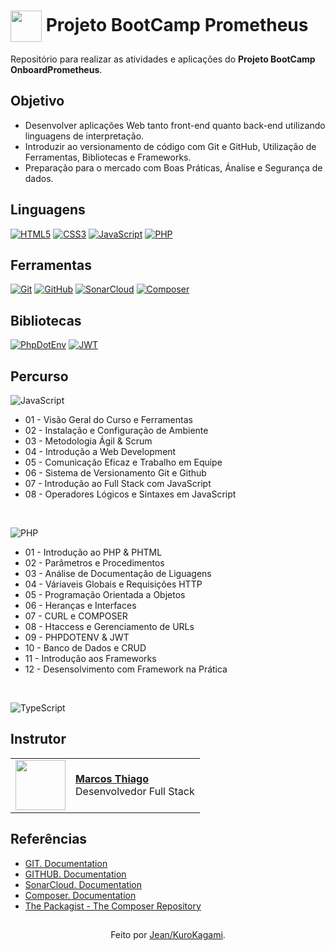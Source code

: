 <h1>
    <a href="https://github.com/KuroKagami/OnboardPrometheus">
     <img align="center" width="50px" src="https://upload.wikimedia.org/wikipedia/commons/a/ae/Github-desktop-logo-symbol.svg"></a>
    <span> Projeto BootCamp Prometheus</span>
</h1>

Repositório para realizar as atividades e aplicações do **Projeto BootCamp OnboardPrometheus**.


## Objetivo
- Desenvolver aplicações Web tanto front-end quanto back-end utilizando linguagens de interpretação.
- Introduzir ao versionamento de código com Git e GitHub, Utilização de Ferramentas, Bibliotecas e Frameworks.
- Preparação para o mercado com Boas Práticas, Ánalise e Segurança de dados.

## Linguagens
[![HTML5](https://img.shields.io/badge/html5-000?style=for-the-badge&logo=html5&logoColor=ed814b)](https://developer.mozilla.org/en-US/docs/Web/HTML)
[![CSS3](https://img.shields.io/badge/css3-000?style=for-the-badge&logo=css3&logoColor=58b4cb)](https://developer.mozilla.org/en-US/docs/Web/CSS)
[![JavaScript](https://img.shields.io/badge/javascript-000?style=for-the-badge&logo=javascript&logoColor=%23F7DF1E)](https://developer.mozilla.org/en-US/docs/Web/JavaScript)
[![PHP](https://img.shields.io/badge/php-000?style=for-the-badge&logo=php&logoColor=b386fa)](https://www.php.net/docs.php)
<br>

## Ferramentas
[![Git](https://img.shields.io/badge/Git-000?style=for-the-badge&logo=git&logoColor=E94D5F)](https://git-scm.com/doc) 
[![GitHub](https://img.shields.io/badge/GitHub-000?style=for-the-badge&logo=github&logoColor=30A3DC)](https://docs.github.com/)
[![SonarCloud](https://img.shields.io/badge/SonarCloud-000?style=for-the-badge&logo=sonar&logoColor=d465f3)](https://sonarcloud.io/)
[![Composer](https://img.shields.io/badge/Composer-000?style=for-the-badge&logo=composer&logoColor=b78f5c)](https://getcomposer.org)
<br>

## Bibliotecas
[![PhpDotEnv](https://img.shields.io/badge/Phpdotenv-000?style=for-the-badge&logo=e&logoColor=b78f5c)](https://packagist.org/packages/vlucas/phpdotenv)
[![JWT](https://img.shields.io/badge/JWT-000?style=for-the-badge&logo=JSON%20web%20tokens)](https://packagist.org/packages/firebase/php-jwt)
<br>

## Percurso
![JavaScript](https://img.shields.io/badge/1ºmodulo-000?style=for-the-badge&logo=javascript&logoColor=23F7DF1E)
- 01 - Visão Geral do Curso e Ferramentas
- 02 - Instalação e Configuração de Ambiente
- 03 - Metodologia Ágil & Scrum
- 04 - Introdução a Web Development
- 05 - Comunicação Eficaz e Trabalho em Equipe
- 06 - Sistema de Versionamento Git e Github
- 07 - Introdução ao Full Stack com JavaScript
- 08 - Operadores Lógicos e Sintaxes em JavaScript

<br>

![PHP](https://img.shields.io/badge/2ºmodulo-000?style=for-the-badge&logo=PHP&logoColor=B386FA)
- 01 - Introdução ao PHP & PHTML
- 02 - Parâmetros e Procedimentos
- 03 - Análise de Documentação de Liguagens
- 04 - Váriaveis Globais e Requisições HTTP
- 05 - Programação Orientada a Objetos
- 06 - Heranças e Interfaces
- 07 - CURL e COMPOSER
- 08 - Htaccess e Gerenciamento de URLs
- 09 - PHPDOTENV & JWT
- 10 - Banco de Dados e CRUD
- 11 - Introdução aos Frameworks
- 12 - Desensolvimento com Framework na Prática

<br>

![TypeScript](https://img.shields.io/badge/3ºmodulo-000?style=for-the-badge&logo=typescript&logoColor=30A3DC)

## Instrutor
<table>
  <tr>
    <td>
      <img width="80px" align="center" src="https://avatars.githubusercontent.com/u/32465944?v=4"/>
    </td>
    <td align="left">
      <a href="https://github.com/Negociation/">
        <span><b>Marcos Thiago</b></span>
      </a>
      <br>
      <span>Desenvolvedor Full Stack</span>
    </td>
  </tr>
</table>

## Referências
- [GIT. Documentation](https://git-scm.com/doc)
- [GITHUB. Documentation](https://docs.github.com/)
- [SonarCloud. Documentation](https://docs.sonarsource.com/sonarcloud/)
- [Composer. Documentation](https://docs.sonarsource.com/sonarcloud/)
- [The Packagist - The Composer Repository](https://docs.sonarsource.com/sonarcloud/)

##
<div align="center">Feito por <a href="https://github.com/KuroKagami">Jean/KuroKagami</a>.</div>
